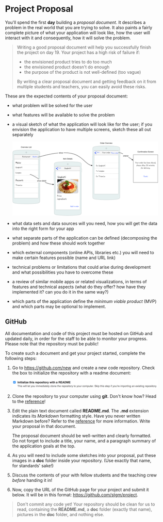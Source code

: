 # Project Proposal

You'll spend the first <strong>day</strong> building a *proposal document*. It describes a problem in the real world that you are trying to solve. It also paints a fairly complete picture of what your application will look like, how the user will interact with it and consequently, how it will solve the problem.

> Writing a good proposal document will help you successfully finish the project on day 19. Your project has a high risk of failure if:
> 
> - the envisioned product tries to do too much
> - the envisioned product doesn't do enough
> - the purpose of the product is not well-defined (too vague)
>
> By writing a clear proposal document and getting feedback on it from multiple students and teachers, you can easily avoid these risks.

These are the expected contents of your proposal document:

- what problem will be solved for the user

- what features will be available to solve the problem

- a visual sketch of what the application will look like for the user; if you envision the application to have multiple screens, sketch these all out separately

    ![](screens-proposal.png)

- what data sets and data sources will you need, how you will get the data into
  the right form for your app

- what separate parts of the application can be defined (decomposing the
  problem) and how these should work together

- which external components (online APIs, libraries etc.) you will need to make certain features possible (name and URL link)

- technical problems or limitations that could arise during development and what possibilities you have to overcome these

- a review of similar mobile apps or related visualizations, in terms of features and technical aspects (what do they offer? how have they implemented it? can you do it in the same way?)

- which parts of the application define the *minimum viable product* (MVP) and which parts may be optional to implement.

## GitHub

All documentation and code of this project must be hosted on GitHub and updated
daily, in order for the staff to be able to monitor your progress. Please note
that the repository must be public!

To create such a document and get your project started, complete the following
steps:

1. Go to <https://github.com/new> and create a new code repository. Check the box to initialize the repository with a readme document:

   ![Check Initialize this repository with a README](readme.png)

2. Clone the repository to your computer using **git**. Don't know how? Head to the [reference](/reference/git)!

3. Edit the plain text document called **README.md**. The **.md** extension indicates its *Markdown* formatting style. Have you never written Markdown before? Refer to the [reference](/reference/markdown) for more information. Write your proposal in that document.

   The proposal document should be well-written and clearly formatted. Do not forget to include a
   title, your name, and a paragraph summary of the application goals at the top.

4. As you will need to include some sketches into your proposal, put these images in a **doc** folder inside your repository. (Use exactly that name, for standards' sake!)

5. Discuss the contents of your with fellow students and the teaching crew *before* handing it in!

6. Now, copy the URL of the GitHub page for your project and submit it below. It will be in this format: <https://github.com/stgm/project>.

> Don't commit any code yet! Your repository should be clean for us to read, containing the **README.md**, a **doc** folder (exactly that name), pictures in the **doc** folder, and nothing else.
